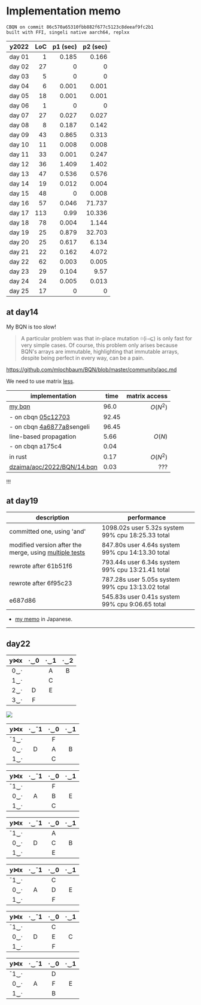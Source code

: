 # Implementation memo

```
CBQN on commit 86c570a65310fbb882f677c5123c8deeaf9fc2b1
built with FFI, singeli native aarch64, replxx
```

| y2022  |      LoC | p1 (sec) | p2 (sec) |
|--------|---------:|---------:|---------:|
| day 01 |        1 |    0.185 |    0.166 |
| day 02 |       27 |        0 |        0 |
| day 03 |        5 |        0 |        0 |
| day 04 |        6 |    0.001 |    0.001 |
| day 05 |       18 |    0.001 |    0.001 |
| day 06 |        1 |        0 |        0 |
| day 07 |       27 |    0.027 |    0.027 |
| day 08 |        8 |    0.187 |    0.142 |
| day 09 |       43 |    0.865 |    0.313 |
| day 10 |       11 |    0.008 |    0.008 |
| day 11 |       33 |    0.001 |    0.247 |
| day 12 |       36 |    1.409 |    1.402 |
| day 13 |       47 |    0.536 |    0.576 |
| day 14 |       19 |    0.012 |    0.004 |
| day 15 |       48 |        0 |    0.008 |
| day 16 |       57 |    0.046 |   71.737 |
| day 17 |      113 |     0.99 |   10.336 |
| day 18 |       78 |    0.004 |    1.144 |
| day 19 |       25 |    0.879 |   32.703 |
| day 20 |       25 |    0.617 |    6.134 |
| day 21 |       22 |    0.162 |    4.072 |
| day 22 |       62 |    0.003 |    0.005 |
| day 23 |       29 |    0.104 |     9.57 |
| day 24 |       24 |    0.005 |    0.013 |
| day 25 |       17 |        0 |        0 |

## at day14

My BQN is too slow!

> A particular problem was that in-place mutation ⌾(i⊸⊑) is only fast for very simple cases. Of course, this problem only arises because BQN's arrays are immutable, highlighting that immutable arrays, despite being perfect in every way, can be a pain.

https://github.com/mlochbaum/BQN/blob/master/community/aoc.md

We need to use matrix [less](https://github.com/shnarazk/advent-of-code/issues/30).

| implementation | time | matrix access |
|----------------|------|--------------:|
| [my bqn](https://github.com/shnarazk/advent-of-code/blob/main/bqn/2022/day14.bqn)         | 96.0 |   $O(N^2)$    |
| - on cbqn [05c12703](https://github.com/dzaima/CBQN/tree/05c1270344908e98c9f2d06b3671c3646f8634c3) | 92.45 |
| - on cbqn [4a6877a8](https://github.com/dzaima/CBQN/tree/4a6877a87a81f181942039ac609dcffd17e80dd0)sengeli | 96.45       |
| line-based propagation | 5.66 | $O(N)$  |
| - on cbqn a175c4 | 0.04 | |
| in rust        | 0.17 |   $O(N^2)$    |
| [dzaima/aoc/2022/BQN/14.bqn](https://github.com/dzaima/aoc/blob/master/2022/BQN/14.bqn) |  0.03 | ??? |

!!!

## at day19

| description | performance |
|-------------|-------------|
| committed one, using 'and' |   1098.02s user 5.32s system 99% cpu 18:25.33 total  |
| modified version after the merge, using [multiple tests](https://mlochbaum.github.io/BQN/doc/block.html#predicates) |  847.80s user 4.64s system 99% cpu 14:13.30 total |
| rewrote after 61b51f6 |  793.44s user 6.34s system 99% cpu 13:21.41 total |
|rewrote after 6f95c23 |  787.28s user 5.05s system 99% cpu 13:13.02 total  |
| e687d86 | 545.83s user 0.41s system 99% cpu 9:06.65 total |

- [my memo](https://shnarazk.github.io/2023/2023-03-07-aoc2022-day19/) in Japanese.

-----

## day22

| y⋈x| ·‿0 | ·‿1 | ·‿2 |
|---:|:---:|:---:|:---:|
| 0‿·|     |  A  |B    |
| 1‿·|     |  C  |     |
| 2‿·|  D  |  E  |     |
| 3‿·|  F  |     |     |

![](https://user-images.githubusercontent.com/997855/258643960-ab58710f-5a0a-435c-a04c-16a7e592bde9.png)

| y⋈x | ·‿¯1| ·‿0 | ·‿1 |
|----:|:---:|:---:|:---:|
|¯1‿· |     | F   |     |
| 0‿· | D   | A   | B   |
| 1‿· |     | C   |     |


| y⋈x | ·‿¯1| ·‿0 | ·‿1 |
|----:|:---:|:---:|:---:|
|¯1‿· |     | F   |     |
| 0‿· | A   | B   | E   |
| 1‿· |     | C   |     |

| y⋈x | ·‿¯1| ·‿0 | ·‿1 |
|----:|:---:|:---:|:---:|
|¯1‿· |     | A   |     |
| 0‿· | D   | C   | B   |
| 1‿· |     | E   |     |

| y⋈x | ·‿¯1| ·‿0 | ·‿1 |
|----:|:---:|:---:|:---:|
|¯1‿· |     | C   |     |
| 0‿· | A   | D   | E   |
| 1‿· |     | F   |     |

| y⋈x | ·‿¯1| ·‿0 | ·‿1 |
|----:|:---:|:---:|:---:|
|¯1‿· |     | C   |     |
| 0‿· | D   | E   | C   |
| 1‿· |     | F   |     |

| y⋈x | ·‿¯1| ·‿0 | ·‿1 |
|----:|:---:|:---:|:---:|
|¯1‿· |     | D   |     |
| 0‿· | A   | F   | E   |
| 1‿· |     | B   |     |
